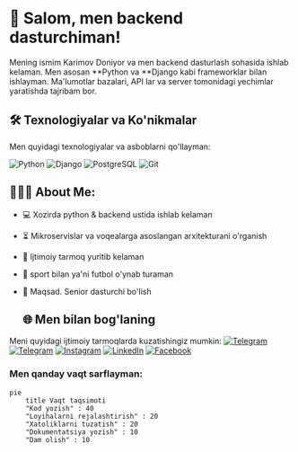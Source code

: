 # 🚀 Salom, men backend dasturchiman! 

Mening ismim Karimov Doniyor va men backend dasturlash sohasida ishlab kelaman. Men asosan **Python va **Django kabi frameworklar bilan ishlayman. Ma'lumotlar bazalari, API lar va server tomonidagi yechimlar yaratishda tajribam bor.


## 🛠 Texnologiyalar va Ko'nikmalar

Men quyidagi texnologiyalar va asboblarni qo'llayman:

![Python](https://img.shields.io/badge/Python-3776AB?style=for-the-badge&logo=python&logoColor=white)
![Django](https://img.shields.io/badge/Django-092E20?style=for-the-badge&logo=django&logoColor=white)
![PostgreSQL](https://img.shields.io/badge/PostgreSQL-316192?style=for-the-badge&logo=postgresql&logoColor=white)
![Git](https://img.shields.io/badge/Git-F05032?style=for-the-badge&logo=git&logoColor=white)

<h2 align="left">👨🏻‍💻 About Me:</h2>

- :computer: Xozirda python & backend ustida ishlab kelaman
- :hourglass_flowing_sand:   Mikroservislar va voqealarga asoslangan arxitekturani o'rganish
- :triangular_flag_on_post: Ijtimoiy tarmoq yuritib kelaman
- :muscle: sport bilan ya'ni futbol o'ynab turaman
- :rocket: Maqsad. Senior dasturchi bo'lish

    ## 🌐 Men bilan bog'laning

Meni quyidagi ijtimoiy tarmoqlarda kuzatishingiz mumkin:
[![Telegram](https://img.shields.io/badge/Telegram-2CA5E0?style=for-the-badge&logo=telegram&logoColor=white)](https://t.me/doniyor_codes)
[![Telegram](https://img.shields.io/badge/Telegram-26A5E4?style=for-the-badge&logo=telegram&logoColor=white)](https://t.me/doniyor_codes)
[![Instagram](https://img.shields.io/badge/Instagram-E4405F?style=for-the-badge&logo=instagram&logoColor=white)](https://instagram.com/_doniyorkarimov1)
[![LinkedIn](https://img.shields.io/badge/LinkedIn-0A66C2?style=for-the-badge&logo=linkedin&logoColor=white)](https://linkedin.com/in/doniyor-karimov-33220234b/)
[![Facebook](https://img.shields.io/badge/Facebook-1877F2?style=for-the-badge&logo=facebook&logoColor=white)](https://facebook.com/profile.php?id)

### Men qanday vaqt sarflayman:
```mermaid
pie
    title Vaqt taqsimoti
    "Kod yozish" : 40
    "Loyihalarni rejalashtirish" : 20
    "Xatoliklarni tuzatish" : 20
    "Dokumentatsiya yozish" : 10
    "Dam olish" : 10





